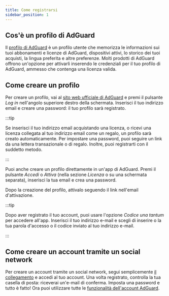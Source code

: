 ```yaml
---
title: Come registrarsi
sidebar_position: 1
---
```


## Cos'è un profilo di AdGuard

Il [profilo di AdGuard](https://adguardaccount.com/) è un profilo utente che memorizza le informazioni sui tuoi abbonamenti e licenze di AdGuard, dispositivi attivi, lo storico dei tuoi acquisti, la lingua preferita e altre preferenze. Molti prodotti di AdGuard offrono un'opzione per attivarli inserendo le credenziali per il tuo profilo di AdGuard, ammesso che contenga una licenza valida.

## Come creare un profilo

Per creare un profilo, vai al [sito web ufficiale di AdGuard](https://adguard.com/welcome.html) e premi il pulsante *Log in* nell'angolo superiore destro della schermata. Inserisci il tuo indirizzo email e creare una password: il tuo profilo sarà registrato.

:::tip

Se inserisci il tuo indirizzo email acquistando una licenza, o ricevi una licenza collegata al tuo indirizzo email come un regalo, un profilo sarà creato automaticamente. Per impostare una password, puoi seguire un link da una lettera transazionale o di regalo. Inoltre, puoi registrarti con il suddetto metodo.

:::

Puoi anche creare un profilo direttamente in un'app di AdGuard. Premi il pulsante *Accedi* o *Attiva* (nella sezione *Licenza* o su una schermata separata), inserisci la tua email e crea una password.

Dopo la creazione del profilo, attivalo seguendo il link nell'email d'attivazione.

:::tip

Dopo aver registrato il tuo account, puoi usare l'opzione *Codice una tantum* per accedere all'app. Inserisci il tuo indirizzo e-mail e scegli di inserire o la tua parola d'accesso o il codice inviato al tuo indirizzo e-mail.

:::

## Come creare un account tramite un social network

Per creare un account tramite un social network, segui semplicemente [il collegamento](https://auth.adguardaccount.com/login.html) e accedi al tuo account. Una volta registrato, controlla la tua casella di posta: riceverai un'e-mail di conferma. Imposta una password e tutto è fatto! Ora puoi utilizzare tutte le [funzionalità dell'account AdGuard](https://adguard.com/kb/general/account/features/).
